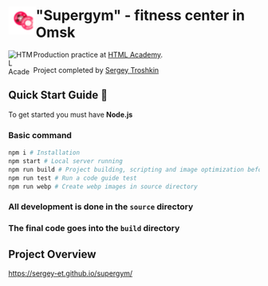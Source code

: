 # <img align="left" width="55" height="55" alt="Logo" src="./build/favicon/favicon-32x32.png"> "Supergym" - fitness center in Omsk

<img align="left" width="50" height="50" alt="HTML Academy" src="https://up.htmlacademy.ru/static/img/intensive/javascript/logo-for-github-2.png">

Production practice at [HTML Academy](https://htmlacademy.ru).

Project completed by [Sergey Troshkin](https://htmlacademy.ru/profile/therealdeveloper)

## Quick Start Guide 📕

To get started you must have **Node.js**

### Basic command

```bash
npm i # Installation
npm start # Local server running
npm run build # Project building, scripting and image optimization before production deploying
npm run test # Run a code guide test
npm run webp # Create webp images in source directory
```

### All development is done in the `source` directory

### The final code goes into the `build` directory

## Project Overview

https://sergey-et.github.io/supergym/
